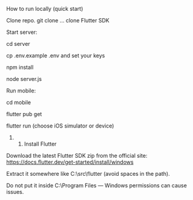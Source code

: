 How to run locally (quick start)

Clone repo.  git clone ...   clone Flutter SDK

Start server:

cd server

cp .env.example .env and set your keys

npm install

node server.js

Run mobile:

cd mobile

flutter pub get

flutter run (choose iOS simulator or device)


1. 1. Install Flutter

Download the latest Flutter SDK zip from the official site:
https://docs.flutter.dev/get-started/install/windows

Extract it somewhere like C:\src\flutter (avoid spaces in the path).

Do not put it inside C:\Program Files — Windows permissions can cause issues.

